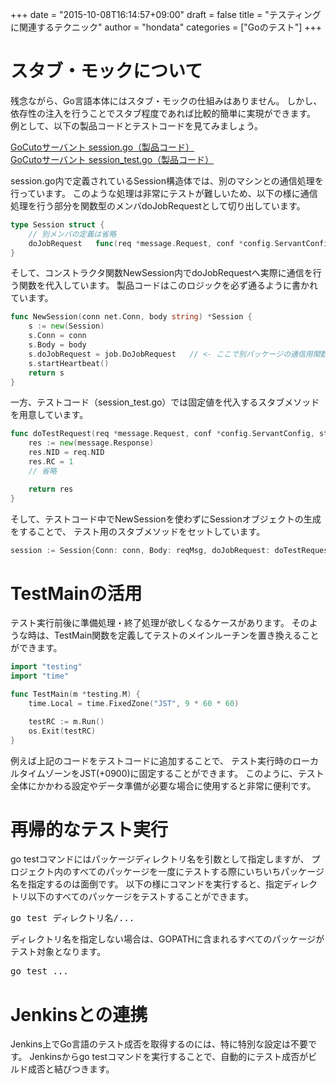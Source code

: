 +++
date = "2015-10-08T16:14:57+09:00"
draft = false
title = "テスティングに関連するテクニック"
author = "hondata"
categories = ["Goのテスト"]
+++

# スタブ・モックについて

残念ながら、Go言語本体にはスタブ・モックの仕組みはありません。
しかし、依存性の注入を行うことでスタブ程度であれば比較的簡単に実現ができます。
例として、以下の製品コードとテストコードを見てみましょう。

[GoCutoサーバント session.go（製品コード）](https://github.com/unirita/cuto/blob/master/src/cuto/servant/remote/session.go)  
[GoCutoサーバント session_test.go（製品コード）](https://github.com/unirita/cuto/blob/master/src/cuto/servant/remote/session_test.go)

session.go内で定義されているSession構造体では、別のマシンとの通信処理を行っています。
このような処理は非常にテストが難しいため、以下の様に通信処理を行う部分を関数型のメンバdoJobRequestとして切り出しています。

```go
type Session struct {
	// 別メンバの定義は省略
	doJobRequest   func(req *message.Request, conf *config.ServantConfig, stCh chan<- string) *message.Response
}
```

そして、コンストラクタ関数NewSession内でdoJobRequestへ実際に通信を行う関数を代入しています。
製品コードはこのロジックを必ず通るように書かれています。

```go
func NewSession(conn net.Conn, body string) *Session {
	s := new(Session)
	s.Conn = conn
	s.Body = body
	s.doJobRequest = job.DoJobRequest   // <- ここで別パッケージの通信用関数を代入している
	s.startHeartbeat()
	return s
}
```

一方、テストコード（session_test.go）では固定値を代入するスタブメソッドを用意しています。

```go
func doTestRequest(req *message.Request, conf *config.ServantConfig, stCh chan<- string) *message.Response {
	res := new(message.Response)
	res.NID = req.NID
	res.RC = 1
	// 省略

	return res
}
```

そして、テストコード中でNewSessionを使わずにSessionオブジェクトの生成をすることで、
テスト用のスタブメソッドをセットしています。

```go
session := Session{Conn: conn, Body: reqMsg, doJobRequest: doTestRequest}
```

# TestMainの活用

テスト実行前後に準備処理・終了処理が欲しくなるケースがあります。
そのような時は、TestMain関数を定義してテストのメインルーチンを置き換えることができます。

```go
import "testing"
import "time"

func TestMain(m *testing.M) {
    time.Local = time.FixedZone("JST", 9 * 60 * 60)

    testRC := m.Run()
	os.Exit(testRC)
}
```

例えば上記のコードをテストコードに追加することで、
テスト実行時のローカルタイムゾーンをJST(+0900)に固定することができます。
このように、テスト全体にかかわる設定やデータ準備が必要な場合に使用すると非常に便利です。

# 再帰的なテスト実行

go testコマンドにはパッケージディレクトリ名を引数として指定しますが、
プロジェクト内のすべてのパッケージを一度にテストする際にいちいちパッケージ名を指定するのは面倒です。
以下の様にコマンドを実行すると、指定ディレクトリ以下のすべてのパッケージをテストすることができます。

<pre class="output">
go test ディレクトリ名/...
</pre>

ディレクトリ名を指定しない場合は、GOPATHに含まれるすべてのパッケージがテスト対象となります。

<pre class="output">
go test ...
</pre>

# Jenkinsとの連携

Jenkins上でGo言語のテスト成否を取得するのには、特に特別な設定は不要です。
Jenkinsからgo testコマンドを実行することで、自動的にテスト成否がビルド成否と結びつきます。
